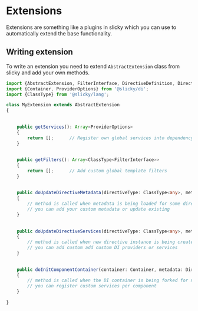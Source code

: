 # Extensions

Extensions are something like a plugins in slicky which you can use to automatically extend the base functionality.

## Writing extension

To write an extension you need to extend `AbstractExtension` class from slicky and add your own methods.

```typescript
import {AbstractExtension, FilterInterface, DirectiveDefinition, DirectiveOptions} from '@slicky/core';
import {Container, ProviderOptions} from '@slicky/di';
import {ClassType} from '@slicky/lang';

class MyExtension extends AbstractExtension
{
	
	
	public getServices(): Array<ProviderOptions>
	{
		return [];		// Register own global services into dependency inject container
	}
	
	
	public getFilters(): Array<ClassType<FilterInterface>>
	{
		return [];		// Add custom global template filters
	}
	
	
	public doUpdateDirectiveMetadata(directiveType: ClassType<any>, metadata: DirectiveDefinition, options: DirectiveOptions): void
	{
		// method is called when metadata is being loaded for some directive
		// you can add your custom metadata or update existing
	}
	
	
	public doUpdateDirectiveServices(directiveType: ClassType<any>, metadata: DirectiveDefinition, services: Array<ProviderOptions>): void
	{
		// method is called when new directive instance is being created
		// you can add custom add custom DI providers or services
	}
	
	
	public doInitComponentContainer(container: Container, metadata: DirectiveDefinition, component: any): void
	{
		// method is called when the DI container is being forked for new component
		// you can register custom services per component
	}
	
}
```
